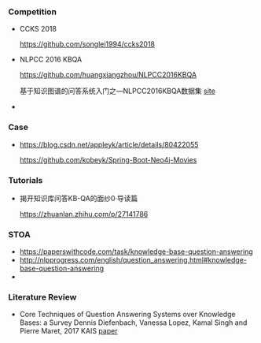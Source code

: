 ### Competition

+ CCKS 2018

  <https://github.com/songlei1994/ccks2018>

+ NLPCC 2016 KBQA

  <https://github.com/huangxiangzhou/NLPCC2016KBQA>

  基于知识图谱的问答系统入门之—NLPCC2016KBQA数据集 [site](<https://zhuanlan.zhihu.com/p/53796189?edition=yidianzixun&utm_source=yidianzixun&yidian_docid=0L0P0oIV>) 

+ 

### Case

+ <https://blog.csdn.net/appleyk/article/details/80422055>

  <https://github.com/kobeyk/Spring-Boot-Neo4j-Movies>



### Tutorials

+ 揭开知识库问答KB-QA的面纱0·导读篇

  <https://zhuanlan.zhihu.com/p/27141786>



### STOA

+ <https://paperswithcode.com/task/knowledge-base-question-answering>
+ <http://nlpprogress.com/english/question_answering.html#knowledge-base-question-answering>
+ 



### Literature Review

+ Core Techniques of Question Answering Systems over Knowledge Bases: a Survey
  Dennis Diefenbach, Vanessa Lopez, Kamal Singh and Pierre Maret, 2017 KAIS [paper](<http://wdaqua.eu/assets/publications/2017_KAIS.pdf>) 

  

